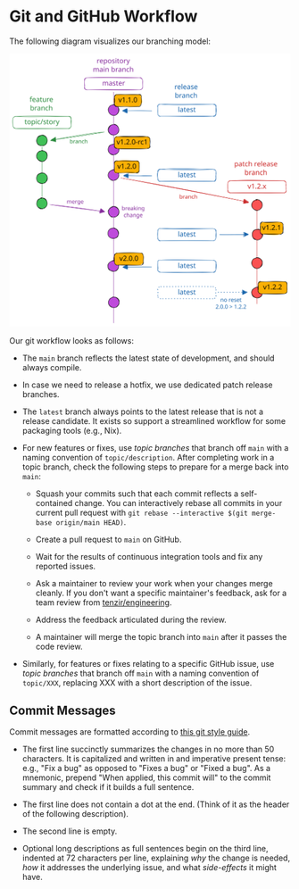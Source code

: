 # Git and GitHub Workflow

The following diagram visualizes our branching model:

![Git Branching Model](git-branching-model.svg)

Our git workflow looks as follows:

- The `main` branch reflects the latest state of development, and should
  always compile.

- In case we need to release a hotfix, we use dedicated patch release branches.

- The `latest` branch always points to the latest release that is not a release
  candidate. It exists so support a streamlined workflow for some packaging
  tools (e.g., Nix).

- For new features or fixes, use *topic branches* that branch off `main` with
  a naming convention of `topic/description`. After completing work in a topic
  branch, check the following steps to prepare for a merge back into `main`:

  - Squash your commits such that each commit reflects a self-contained change.
    You can interactively rebase all commits in your current pull request with
    `git rebase --interactive $(git merge-base origin/main HEAD)`.

  - Create a pull request to `main` on GitHub.

  - Wait for the results of continuous integration tools and fix any reported
    issues.

  - Ask a maintainer to review your work when your changes merge cleanly. If
    you don't want a specific maintainer's feedback, ask for a team review from
    [tenzir/engineering](https://github.com/orgs/tenzir/teams/engineering).

  - Address the feedback articulated during the review.

  - A maintainer will merge the topic branch into `main` after it passes the
    code review.

- Similarly, for features or fixes relating to a specific GitHub issue, use
  *topic branches* that branch off `main` with a naming convention of
  `topic/XXX`, replacing XXX with a short description of the issue.

## Commit Messages

Commit messages are formatted according to [this git style
guide](https://github.com/agis/git-style-guide).

- The first line succinctly summarizes the changes in no more than 50
  characters. It is capitalized and written in and imperative present tense:
  e.g., "Fix a bug" as opposed to "Fixes a bug" or "Fixed a bug". As a
  mnemonic, prepend "When applied, this commit will" to the commit summary and
  check if it builds a full sentence.

- The first line does not contain a dot at the end. (Think of it as the header
  of the following description).

- The second line is empty.

- Optional long descriptions as full sentences begin on the third line,
  indented at 72 characters per line, explaining *why* the change is needed,
  *how* it addresses the underlying issue, and what *side-effects* it might
  have.
